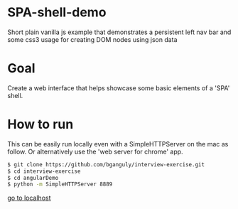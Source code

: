 # SPA-shell-demo
Short plain vanilla js example that demonstrates a persistent left nav bar and some css3 usage for creating
DOM nodes using json data

# Goal
Create a web interface that helps showcase some basic elements of a 'SPA' shell.

# How to run
This can be easily run locally even with a SimpleHTTPServer on the mac as follow.
Or alternatively use the 'web server for chrome' app.
```sh
$ git clone https://github.com/bganguly/interview-exercise.git
$ cd interview-exercise
$ cd angularDemo
$ python -m SimpleHTTPServer 8889
```
[go to localhost](http://localhost:8889/index.html)
